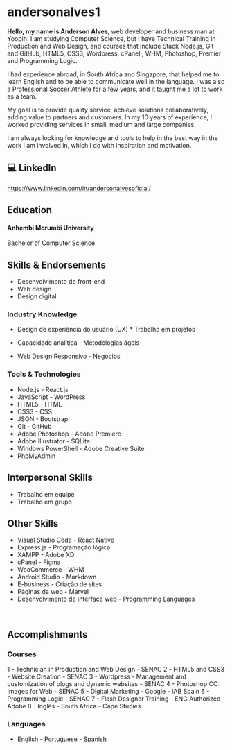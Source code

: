 # andersonalves1
 
**Hello, my name is Anderson Alves**, web developer and business man at Yoopih. I am studying Computer Science, but I have Technical Training in Production and Web Design, and courses that include Stack Node.js, Git and GitHub, HTML5, CSS3, Wordpress, cPanel , WHM, Photoshop, Premier and Programming Logic.

I had experience abroad, in South Africa and Singapore, that helped me to learn English and to be able to communicate well in the language. I was also a Professional Soccer Athlete for a few years, and it taught me a lot to work as a team.

My goal is to provide quality service, achieve solutions collaboratively, adding value to partners and customers. In my 10 years of experience, I worked providing services in small, medium and large companies.

I am always looking for knowledge and tools to help in the best way in the work I am involved in, which I do with inspiration and motivation. 


## **💻 LinkedIn**
https://www.linkedin.com/in/andersonalvesoficial/

## **Education**

#### Anhembi Morumbi University 
Bachelor of Computer Science

## **Skills & Endorsements**
 
- Desenvolvimento de front-end
- Web design
- Design digital

### **Industry Knowledge**
- Design de experiência do usuário (UX) * Trabalho em projetos

- Capacidade analítica - Metodologias ágeis

- Web Design Responsivo - Negócios

### **Tools & Technologies**
- Node.js - React.js
- JavaScript - WordPress
- HTML5 - HTML
- CSS3 - CSS
- JSON - Bootstrap
- Git - GitHub
- Adobe Photoshop - Adobe Premiere
- Adobe Illustrator - SQLite
- Windows PowerShell - Adobe Creative Suite
- PhpMyAdmin

## **Interpersonal Skills**
- Trabalho em equipe
- Trabalho em grupo

## **Other Skills**
- Visual Studio Code - React Native
- Express.js - Programação lógica
- XAMPP - Adobe XD
- cPanel - Figma
- WooCommerce - WHM
- Android Studio - Markdown 
- E-business - Criação de sites
- Páginas da web - Marvel
- Desenvolvimento de interface web - Programming Languages

&nbsp;

## **Accomplishments**

### **Courses**
1 - Technician in Production and Web Design - SENAC 2 - HTML5 and CSS3 - Website Creation - SENAC 3 - Wordpress - Management and customization of blogs and dynamic websites - SENAC 4 - Photoshop CC: Images for Web - SENAC 5 - Digital Marketing - Google - IAB Spain 6 - Programming Logic - SENAC 7 - Flash Designer Training - ENG Authorized Adobe 8 - Inglês - South Africa - Cape Studies

### **Languages**
- English - Portuguese - Spanish